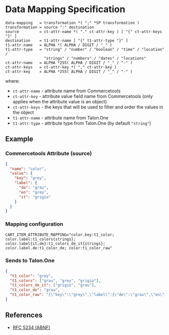 # Data Mapping Specification

```abnf
data-mapping   = transformation *( ";" *SP transformation )
transformation = source ":" destination
source         = ct-attr-name *( "." ct-attr-key ) [ "{" ct-attr-keys "}" ]
destination    = t1-attr-name [ "{" t1-attr-type "}" ]
t1-attr-name   = ALPHA *( ALPHA / DIGIT / "_" )
t1-attr-type   = "string" / "number" / "boolean" / "time" / "location" /
                 "strings" / "numbers" / "dates" / "locations"
ct-attr-name   = ALPHA *255( ALPHA / DIGIT / "_" / "-" )
ct-attr-keys   = ct-attr-key *( "," ct-attr-key )
ct-attr-key    = ALPHA *255( ALPHA / DIGIT / "_" / "-" )
```

where:

- `ct-attr-name` - attribute name from Commercetools
- `ct-attr-key` - attribute value field name from Commercetools (only
  applies when the attribute value is an object)
- `ct-attr-keys` - the keys that will be used to filter and order the
  values in the object
- `t1-attr-name` - attribute name from Talon.One
- `t1-attr-type` - attribute type from Talon.One (by default `"string"`)

## Example

### Commercetools Attribute (source)

```json
{
  "name": "color",
  "value": {
    "key": "grey",
    "label": {
      "de": "grau",
      "en": "grey",
      "it": "grigio"
    }
  }
}
```

### Mapping configuration

```dotenv
CART_ITEM_ATTRIBUTE_MAPPING="color.key:t1_color; color.label:t1_colors{strings}; color.label{it,de}:t1_colors_de_it{strings}; color.label.de:t1_color_de; color:t1_color_raw"
```

### Sends to Talon.One

```json
{
  "t1_color": "grey",
  "t1_colors": ["grau", "grey", "grigio"],
  "t1_colors_de_it": ["grigio", "grau"],
  "t1_color_de": "grau",
  "t1_color_raw": "{\"key\":\"grey\",\"label\":{\"de\":\"grau\",\"en\":\"grey\",\"it\":\"grigio\"}}"
}
```

## References

- [RFC 5234 (ABNF)](https://tools.ietf.org/html/rfc5234)
